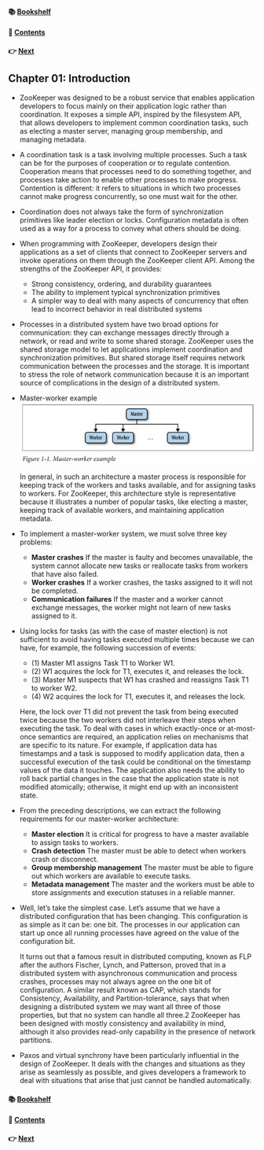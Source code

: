 #### &#x1F4DA; [Bookshelf](../)
#### &#x1F4DC; [Contents](./README.md#contents)
#### &#x1F449; [Next](./Ch02_Getting_to_Grips_with_ZooKeeper.md)

## Chapter 01: Introduction

- ZooKeeper was designed to be a robust service that enables application developers to focus mainly on their application logic rather than coordination. It exposes a simple API, inspired by the filesystem API, that allows developers to implement common coordination tasks, such as electing a master server, managing group membership, and managing metadata.

- A coordination task is a task involving multiple processes. Such a task can be for the purposes of cooperation or to regulate contention. Cooperation means that processes need to do something together, and processes take action to enable other processes to make progress. Contention is different: it refers to situations in which two processes cannot make progress concurrently, so one must wait for the other. 

- Coordination does not always take the form of synchronization primitives like leader election or locks. Configuration metadata is often used as a way for a process to convey what others should be doing.

- When programming with ZooKeeper, developers design their applications as a set of clients that connect to ZooKeeper servers and invoke operations on them through the ZooKeeper client API. Among the strengths of the ZooKeeper API, it provides:
	- Strong consistency, ordering, and durability guarantees
	- The ability to implement typical synchronization primitives
	- A simpler way to deal with many aspects of concurrency that often lead to incorrect behavior in real distributed systems

- Processes in a distributed system have two broad options for communication: they can exchange messages directly through a network, or read and write to some shared storage. ZooKeeper uses the shared storage model to let applications implement coordination and synchronization primitives. But shared storage itself requires network communication between the processes and the storage. It is important to stress the role of network communication because it is an important source of complications in the design of a distributed system.

- Master-worker example  
![alt text](res/fig_1_1_Master_worker_example.PNG)  

	In general, in such an architecture a master process is responsible for keeping track of the workers and tasks available, and for assigning tasks to workers. For ZooKeeper, this architecture style is representative because it illustrates a number of popular tasks, like electing a master, keeping track of available workers, and maintaining application metadata.

- To implement a master-worker system, we must solve three key problems:
	- **Master crashes** If the master is faulty and becomes unavailable, the system cannot allocate new tasks or reallocate tasks from workers that have also failed.
	- **Worker crashes** If a worker crashes, the tasks assigned to it will not be completed.
	- **Communication failures** If the master and a worker cannot exchange messages, the worker might not learn of new tasks assigned to it.

- Using locks for tasks (as with the case of master election) is not sufficient to avoid having tasks executed multiple times because we can have, for example, the following succession of events:
	- (1) Master M1 assigns Task T1 to Worker W1.
	- (2) W1 acquires the lock for T1, executes it, and releases the lock.
	- (3) Master M1 suspects that W1 has crashed and reassigns Task T1 to worker W2.
	- (4) W2 acquires the lock for T1, executes it, and releases the lock.

	Here, the lock over T1 did not prevent the task from being executed twice because the two workers did not interleave their steps when executing the task. To deal with cases in which exactly-once or at-most-once semantics are required, an application relies on mechanisms that are specific to its nature. For example, if application data has timestamps and a task is supposed to modify application data, then a successful execution of the task could be conditional on the timestamp values of the data it touches. The application also needs the ability to roll back partial changes in the case that the application state is not modified atomically; otherwise, it might end up with an inconsistent state.

- From the preceding descriptions, we can extract the following requirements for our master-worker architecture:
	- **Master election** It is critical for progress to have a master available to assign tasks to workers.
	- **Crash detection** The master must be able to detect when workers crash or disconnect.
	- **Group membership management** The master must be able to figure out which workers are available to execute tasks.
	- **Metadata management** The master and the workers must be able to store assignments and execution statuses in a reliable manner.

- Well, let’s take the simplest case. Let’s assume that we have a distributed configuration that has been changing. This configuration is as simple as it can be: one bit. The processes in our application can start up once all running processes have agreed on the value of the configuration bit.

	It turns out that a famous result in distributed computing, known as FLP after the authors Fischer, Lynch, and Patterson, proved that in a distributed system with asynchronous communication and process crashes, processes may not always agree on the one bit of configuration. A similar result known as CAP, which stands for Consistency, Availability, and Partition-tolerance, says that when designing a distributed system we may want all three of those properties, but that no system can handle all three.2 ZooKeeper has been designed with mostly consistency and availability in mind, although it also provides read-only capability in the presence of network partitions.

- Paxos and virtual synchrony have been particularly influential in the design of ZooKeeper. It deals with the changes and situations as they arise as seamlessly as possible, and gives developers a framework to deal with situations that arise that just cannot be handled automatically.

#### &#x1F4DA; [Bookshelf](../)
#### &#x1F4DC; [Contents](./README.md#contents)
#### &#x1F449; [Next](./Ch02_Getting_to_Grips_with_ZooKeeper.md)
